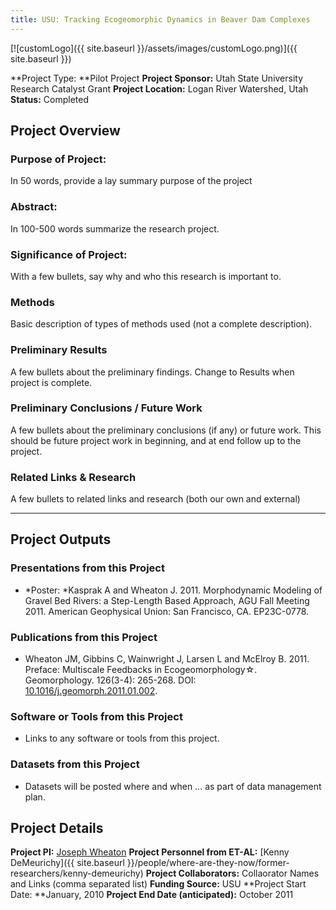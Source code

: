 ```yaml
---
title: USU: Tracking Ecogeomorphic Dynamics in Beaver Dam Complexes
---
```


[![customLogo]({{ site.baseurl }}/assets/images/customLogo.png)]({{ site.baseurl }})

**Project Type:  **Pilot Project
**Project Sponsor:** Utah State University Research Catalyst Grant
**Project Location:** Logan River Watershed, Utah
**Status:**   Completed

## Project Overview

### Purpose of Project:

In 50 words, provide a lay summary purpose of the project

### Abstract:

In 100-500 words summarize the research project.

### Significance of Project:

With a few bullets, say why and who this research is important to.

### Methods

Basic description of types of methods used (not a complete description). 

### Preliminary Results

A few bullets about the preliminary findings. Change to Results when project is complete.

### Preliminary Conclusions / Future Work

A few bullets about the preliminary conclusions (if any) or future work. This should be future project work in beginning, and at end follow up to the project.

### Related Links & Research

A few bullets to related links and research (both our own and external)

------

## Project Outputs

### Presentations from this Project

- *Poster: *Kasprak A and Wheaton J. 2011. Morphodynamic Modeling of Gravel Bed Rivers: a Step-Length Based Approach, AGU Fall Meeting 2011. American Geophysical Union: San Francisco, CA. EP23C-0778.

### Publications from this Project

- Wheaton JM, Gibbins C, Wainwright J, Larsen L and McElroy B. 2011. Preface: Multiscale Feedbacks in Ecogeomorphology☆. Geomorphology. 126(3-4): 265-268. DOI: [10.1016/j.geomorph.2011.01.002](http://dx.doi.org/10.1016/j.geomorph.2011.01.002).

### Software or Tools from this Project

- Links to any software or tools from this project.

### Datasets from this Project

- Datasets will be posted where and when ... as part of data management plan.

## Project Details

**Project PI:**  [Joseph Wheaton](http://joewheaton.org/) 
**Project Personnel from ET-AL:** [Kenny DeMeurichy]({{ site.baseurl }}/people/where-are-they-now/former-researchers/kenny-demeurichy)
**Project Collaborators:** Collaorator Names and Links (comma separated list)
**Funding Source:** USU
**Project Start Date: **January, 2010
**Project End Date (anticipated):** October 2011